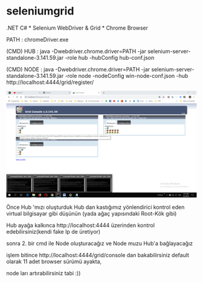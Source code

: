 # seleniumgrid
.NET C# * Selenium WebDriver &amp; Grid * Chrome Browser


PATH : chromeDriver.exe

(CMD)    HUB : java -Dwebdriver.chrome.driver=PATH -jar selenium-server-standalone-3.141.59.jar -role hub -hubConfig hub-conf.json

(CMD) NODE : java -Dwebdriver.chrome.driver=PATH -jar selenium-server-standalone-3.141.59.jar -role node -nodeConfig win-node-conf.json -hub http://localhost:4444/grid/register/

![alt text](https://github.com/oguzhanvrl/seleniumgrid/blob/master/screenshotGRID.png)

Önce Hub 'mızı oluşturduk Hub dan kastığımız yönlendirici kontrol eden virtual bilgisayar gibi düşünün 
(yada ağaç yapısındaki Root-Kök gibi)

Hub ayağa kalkınca http://localhost:4444   üzerinden kontrol edebilirsiniz(kendi fake Ip de üretiyor)

sonra 2. bir cmd ile Node oluşturacağız ve Node muzu Hub'a bağlayacağız

işlem bitince http://localhost:4444/grid/console dan bakabilirsiniz default olarak 11 adet browser sürümü ayakta,

node ları artırabilirsiniz tabi :)) 

